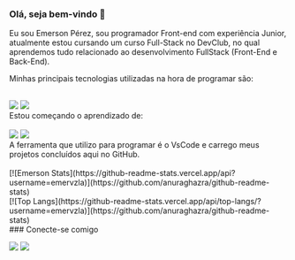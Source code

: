 ### Olá, seja bem-vindo 👋

Eu sou Emerson Pérez, sou programador Front-end com experiência Junior, atualmente estou cursando um curso Full-Stack no DevClub, no qual aprendemos tudo relacionado ao desenvolvimento FullStack (Front-End e Back-End).

Minhas principais tecnologias utilizadas na hora de programar são:

<br>
<img src="https://img.shields.io/badge/HTML5-E34F26?style=for-the-badge&logo=html5&logoColor=white">
<img src="https://img.shields.io/badge/CSS3-1572B6?style=for-the-badge&logo=css3&logoColor=white">
<br>
Estou começando o aprendizado de:
<br>
<br>
<img src="https://img.shields.io/badge/JavaScript-F7DF1E?style=for-the-badge&logo=javascript&logoColor=black">
<img src="https://img.shields.io/badge/React-20232A?style=for-the-badge&logo=react&logoColor=61DAFB">
<br>
A ferramenta que utilizo para programar é o VsCode e carrego meus projetos concluídos aqui no GitHub.
<br>
<br>
[![Emerson Stats](https://github-readme-stats.vercel.app/api?username=emervzla)](https://github.com/anuraghazra/github-readme-stats)
<br>
[![Top Langs](https://github-readme-stats.vercel.app/api/top-langs/?username=emervzla)](https://github.com/anuraghazra/github-readme-stats)
<br>
### Conecte-se comigo

<a href="https://www.linkedin.com/in/emervzla/"><img src="https://img.shields.io/badge/LinkedIn-0077B5?style=for-the-badge&logo=linkedin&logoColor=white"></a>
<a href="https://www.instagram.com/emervzla/"><img src="https://img.shields.io/badge/Instagram-E4405F?style=for-the-badge&logo=instagram&logoColor=white"></a>
